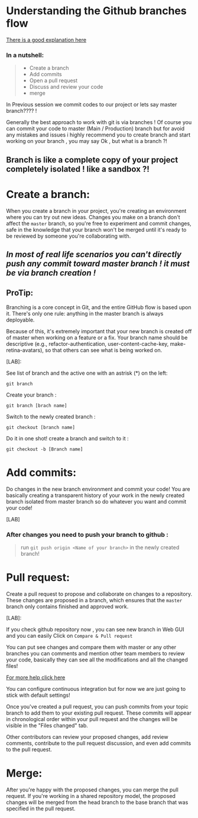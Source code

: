 # Understanding the Github branches flow

[There is a good explanation here](https://guides.github.com/introduction/flow/)

### In a nutshell:
>- Create a branch
>- Add commits
>- Open a pull request
>- Discuss and review your code
>- merge 

In Previous session we commit codes to our project or lets say master branch???? !

Generally the best approach to work with git is via branches !
Of course you can commit your code to master (Main / Production) branch but for avoid any mistakes and issues i highly recommend you to create branch and start working on your branch , you may say Ok , but what is a branch ?!

## Branch is like a complete copy of your project completely isolated ! like a sandbox ?!

# Create a branch:
When you create a branch in your project, you're creating an environment where you can try out new ideas. Changes you make on a branch don't affect the `master` branch, so you're free to experiment and commit changes, safe in the knowledge that your branch won't be merged until it's ready to be reviewed by someone you're collaborating with.

## _In most of real life scenarios you can't directly push any commit toward master branch ! it must be via branch creation !_


## ProTip:
Branching is a core concept in Git, and the entire GitHub flow is based upon it. There's only one rule: anything in the master branch is always deployable.

Because of this, it's extremely important that your new branch is created off of master when working on a feature or a fix. Your branch name should be descriptive (e.g., refactor-authentication, user-content-cache-key, make-retina-avatars), so that others can see what is being worked on.

[LAB]:

See list of branch and the active one with an astrisk (*) on the left:

    git branch

Create your branch :

    git branch [brach name]

Switch to the newly created branch :

    git checkout [branch name]

Do it in one shot! create a branch and switch to it :

    git checkout -b [Branch name]




# Add commits:

Do changes in the new branch environment and commit your code!
You are basically creating a transparent history of your work in the newly created branch isolated from master branch so do whatever you want and commit your code!

[LAB]
### After changes you need to push your branch to github :

>run `git push origin <Name of your branch>` in the newly created branch!


# Pull request:

Create a pull request to propose and collaborate on changes to a repository. These changes are proposed in a branch, which ensures that the `master` branch only contains finished and approved work.

[LAB]:

If you check github repository now , you can see new branch in Web GUI and you can easily Click on `Compare & Pull request`

You can put see changes and compare them with master or any other branches you can comments and mention other team members to review your code, basically they can see all the modifications and all the changed files!

[For more help click here](https://help.github.com/en/articles/creating-a-pull-request)

You can configure continuous integration but for now we are just going to stick with default settings!

Once you've created a pull request, you can push commits from your topic branch to add them to your existing pull request. These commits will appear in chronological order within your pull request and the changes will be visible in the "Files changed" tab.

Other contributors can review your proposed changes, add review comments, contribute to the pull request discussion, and even add commits to the pull request.

# Merge:

After you're happy with the proposed changes, you can merge the pull request. If you're working in a shared repository model, the proposed changes will be merged from the head branch to the base branch that was specified in the pull request.


